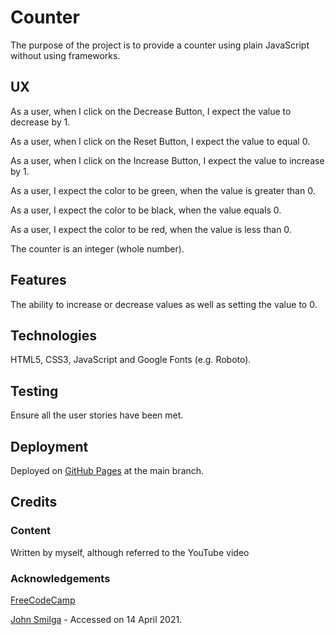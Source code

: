 # Counter

The purpose of the project is to provide a counter using plain JavaScript without using frameworks.

## UX

As a user, when I click on the Decrease Button, I expect the value to decrease by 1.

As a user, when I click on the Reset Button, I expect the value to equal 0.

As a user, when I click on the Increase Button, I expect the value to increase by 1.

As a user, I expect the color to be green, when the value is greater than 0.

As a user, I expect the color to be black, when the value equals 0.

As a user, I expect the color to be red, when the value is less than 0.

The counter is an integer (whole number).

## Features

The ability to increase or decrease values as well as setting the value to 0.

## Technologies

HTML5, CSS3, JavaScript and Google Fonts (e.g. Roboto).

## Testing

Ensure all the user stories have been met.

## Deployment

Deployed on [GitHub Pages](https://derektypist.github.io/counter) at the main branch.

## Credits

### Content

Written by myself, although referred to the YouTube video 

### Acknowledgements

[FreeCodeCamp](https://www.youtube.com/watch?v=3PHXvlpOkf4&t=1825s) 

[John Smilga](https://github.com/john-smilga/javascript-basic-projects) - Accessed on 14 April 2021.